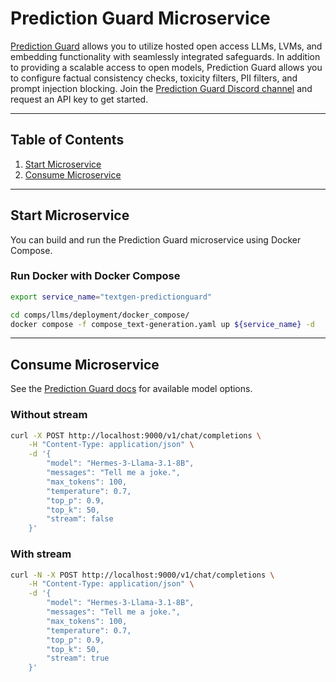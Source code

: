 # Prediction Guard Microservice

[Prediction Guard](https://docs.predictionguard.com) allows you to utilize hosted open access LLMs, LVMs, and embedding functionality with seamlessly integrated safeguards. In addition to providing a scalable access to open models, Prediction Guard allows you to configure factual consistency checks, toxicity filters, PII filters, and prompt injection blocking. Join the [Prediction Guard Discord channel](https://discord.gg/TFHgnhAFKd) and request an API key to get started.

---

## Table of Contents

1. [Start Microservice](#start-microservice)
2. [Consume Microservice](#consume-microservice)

---

## Start Microservice

You can build and run the Prediction Guard microservice using Docker Compose.

### Run Docker with Docker Compose

```bash
export service_name="textgen-predictionguard"

cd comps/llms/deployment/docker_compose/
docker compose -f compose_text-generation.yaml up ${service_name} -d
```

---

## Consume Microservice

See the [Prediction Guard docs](https://docs.predictionguard.com/) for available model options.

### Without stream

```bash
curl -X POST http://localhost:9000/v1/chat/completions \
    -H "Content-Type: application/json" \
    -d '{
        "model": "Hermes-3-Llama-3.1-8B",
        "messages": "Tell me a joke.",
        "max_tokens": 100,
        "temperature": 0.7,
        "top_p": 0.9,
        "top_k": 50,
        "stream": false
    }'
```

### With stream

```bash
curl -N -X POST http://localhost:9000/v1/chat/completions \
    -H "Content-Type: application/json" \
    -d '{
        "model": "Hermes-3-Llama-3.1-8B",
        "messages": "Tell me a joke.",
        "max_tokens": 100,
        "temperature": 0.7,
        "top_p": 0.9,
        "top_k": 50,
        "stream": true
    }'
```
